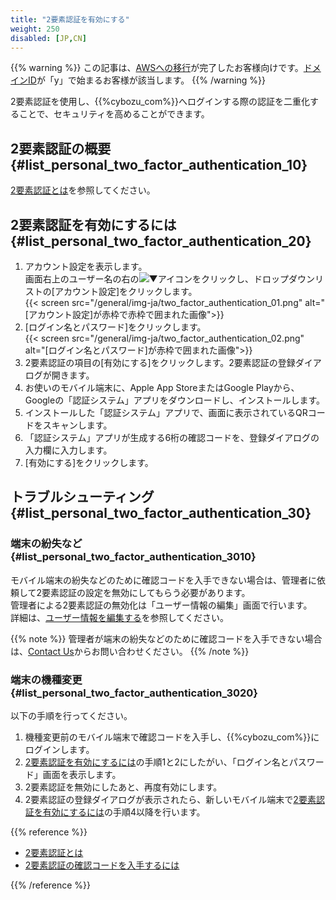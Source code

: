 ```yaml
---
title: "2要素認証を有効にする"
weight: 250
disabled: [JP,CN]
---
```

{{% warning %}}
この記事は、[AWSへの移行](https://www.kintone.com/aws-migration/)が完了したお客様向けです。[ドメインID](/general/ja/admin/list_old/domainid.html)が「y」で始まるお客様が該当します。
{{% /warning %}}

2要素認証を使用し、{{%cybozu_com%}}へログインする際の認証を二重化することで、セキュリティを高めることができます。

## 2要素認証の概要 {#list_personal_two_factor_authentication_10}

[2要素認証とは](/general/ja/admin/list_security/list_access/2fa.html)を参照してください。

## 2要素認証を有効にするには {#list_personal_two_factor_authentication_20}

1. アカウント設定を表示します。  
  画面右上のユーザー名の右の![▼アイコン](/general/img/dropdown_jp_cn.png)をクリックし、ドロップダウンリストの[アカウント設定]をクリックします。  
  {{< screen src="/general/img-ja/two_factor_authentication_01.png"  alt="[アカウント設定]が赤枠で赤枠で囲まれた画像">}}  
1. [ログイン名とパスワード]をクリックします。  
   {{< screen src="/general/img-ja/two_factor_authentication_02.png"  alt="[ログイン名とパスワード]が赤枠で囲まれた画像">}}  
1. 2要素認証の項目の[有効にする]をクリックします。2要素認証の登録ダイアログが開きます。
1. お使いのモバイル端末に、Apple App StoreまたはGoogle Playから、Googleの「認証システム」アプリをダウンロードし、インストールします。
1. インストールした「認証システム」アプリで、画面に表示されているQRコードをスキャンします。  
1. 「認証システム」アプリが生成する6桁の確認コードを、登録ダイアログの入力欄に入力します。  
1. [有効にする]をクリックします。  

## トラブルシューティング {#list_personal_two_factor_authentication_30}

### 端末の紛失など {#list_personal_two_factor_authentication_3010}

モバイル端末の紛失などのために確認コードを入手できない場合は、管理者に依頼して2要素認証の設定を無効にしてもらう必要があります。  
管理者による2要素認証の無効化は「ユーザー情報の編集」画面で行います。  
詳細は、[ユーザー情報を編集する](/general/ja/admin/list_useradmin/list_user/edit_user.html)を参照してください。  

{{% note %}}
管理者が端末の紛失などのために確認コードを入手できない場合は、[Contact Us](https://www.kintone.com/support/)からお問い合わせください。
{{% /note %}}

### 端末の機種変更 {#list_personal_two_factor_authentication_3020}

以下の手順を行ってください。

1. 機種変更前のモバイル端末で確認コードを入手し、{{%cybozu_com%}}にログインします。
1. [2要素認証を有効にするには](#list_personal_two_factor_authentication_20)の手順1と2にしたがい、「ログイン名とパスワード」画面を表示します。
1. 2要素認証を無効にしたあと、再度有効にします。
1. 2要素認証の登録ダイアログが表示されたら、新しいモバイル端末で[2要素認証を有効にするには](#list_personal_two_factor_authentication_20)の手順4以降を行います。

{{% reference %}}

* [2要素認証とは](/general/ja/admin/list_security/list_access/2fa.html)
* [2要素認証の確認コードを入手するには](/general/ja/user/list_start/get_code.html)

{{% /reference %}}
